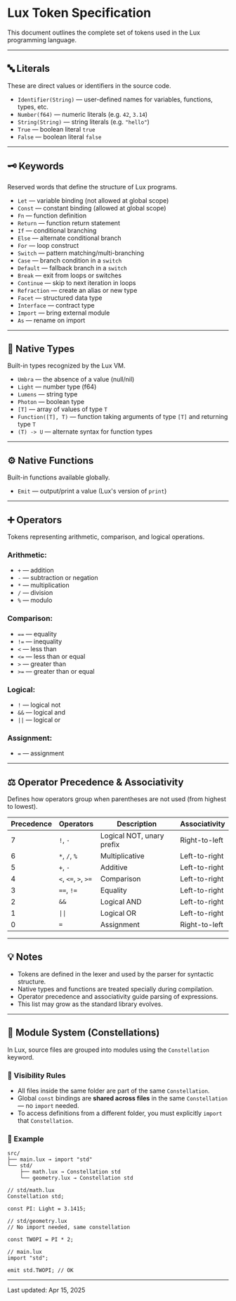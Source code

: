 # Lux Token Specification

This document outlines the complete set of tokens used in the Lux programming language.

---

## 🔤 Literals

These are direct values or identifiers in the source code.

- `Identifier(String)` — user-defined names for variables, functions, types, etc.
- `Number(f64)` — numeric literals (e.g. `42`, `3.14`)
- `String(String)` — string literals (e.g. `"hello"`)
- `True` — boolean literal `true`
- `False` — boolean literal `false`

---

## 🗝️ Keywords

Reserved words that define the structure of Lux programs.

- `Let` — variable binding (not allowed at global scope)
- `Const` — constant binding (allowed at global scope)
- `Fn` — function definition
- `Return` — function return statement
- `If` — conditional branching
- `Else` — alternate conditional branch
- `For` — loop construct
- `Switch` — pattern matching/multi-branching
- `Case` — branch condition in a `switch`
- `Default` — fallback branch in a `switch`
- `Break` — exit from loops or switches
- `Continue` — skip to next iteration in loops
- `Refraction` — create an alias or new type
- `Facet` — structured data type
- `Interface` — contract type
- `Import` — bring external module
- `As` — rename on import

---

## 🧬 Native Types

Built-in types recognized by the Lux VM.

- `Umbra` — the absence of a value (null/nil)
- `Light` — number type (f64)
- `Lumens` — string type
- `Photon` — boolean type
- `[T]` — array of values of type `T`
- `Function([T], T)` — function taking arguments of type `[T]` and returning type `T`
- `(T) -> U` — alternate syntax for function types

---

## ⚙️ Native Functions

Built-in functions available globally.

- `Emit` — output/print a value (Lux's version of `print`)

---

## ➕ Operators

Tokens representing arithmetic, comparison, and logical operations.

### Arithmetic:

- `+` — addition
- `-` — subtraction or negation
- `*` — multiplication
- `/` — division
- `%` — modulo

### Comparison:

- `==` — equality
- `!=` — inequality
- `<` — less than
- `<=` — less than or equal
- `>` — greater than
- `>=` — greater than or equal

### Logical:

- `!` — logical not
- `&&` — logical and
- `||` — logical or

### Assignment:

- `=` — assignment

---

## ⚖️ Operator Precedence & Associativity

Defines how operators group when parentheses are not used (from highest to lowest).

| Precedence | Operators            | Description               | Associativity |
| ---------- | -------------------- | ------------------------- | ------------- |
| 7          | `!`, `-`             | Logical NOT, unary prefix | Right-to-left |
| 6          | `*`, `/`, `%`        | Multiplicative            | Left-to-right |
| 5          | `+`, `-`             | Additive                  | Left-to-right |
| 4          | `<`, `<=`, `>`, `>=` | Comparison                | Left-to-right |
| 3          | `==`, `!=`           | Equality                  | Left-to-right |
| 2          | `&&`                 | Logical AND               | Left-to-right |
| 1          | `\|\|`               | Logical OR                | Left-to-right |
| 0          | `=`                  | Assignment                | Right-to-left |

---

## 💡 Notes

- Tokens are defined in the lexer and used by the parser for syntactic structure.
- Native types and functions are treated specially during compilation.
- Operator precedence and associativity guide parsing of expressions.
- This list may grow as the standard library evolves.

---

## 🌌 Module System (Constellations)

In Lux, source files are grouped into modules using the `Constellation` keyword.

### 💫 Visibility Rules

- All files inside the same folder are part of the same `Constellation`.
- Global `const` bindings are **shared across files** in the same `Constellation` — no `import` needed.
- To access definitions from a different folder, you must explicitly `import` that `Constellation`.

### 📁 Example

```
src/
├── main.lux → import "std"
└── std/
    ├── math.lux → Constellation std
    └── geometry.lux → Constellation std
```

```lux
// std/math.lux
Constellation std;

const PI: Light = 3.1415;

// std/geometry.lux
// No import needed, same constellation

const TWOPI = PI * 2;

// main.lux
import "std";

emit std.TWOPI; // OK
```

---

Last updated: Apr 15, 2025
